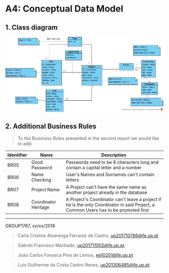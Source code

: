 # A4: Conceptual Data Model
 
## 1. Class diagram

![UML](UML/ClassDiagram1.jpg)


## 2. Additional Business Rules
> To the Buisiness Rules presented in the second report we would like to add:

Identifier|Name|Description 
----------|----|-----------
BR05|Good Password|Passwords need to be 8 characters long and contain a capital letter and a number
BR06|Name Checking|User's Names and Surnames can't contain letters
BR07|Project Name|A Project can't have the same name as another project already in the database
BR08|Coordinator Heritage|A Project's Coordinator can't leave a project if he is the only Coordinator in said Project, a Common Users has to be promoted first


***
[comment]: <> (Estes comentários não aparecem na vizualização do ficheiro)
[comment]: <> (Para a criação do UML usei o programa visual paradigm https://www.visual-paradigm.com/)
[comment]: <> (A numenclatura que usei para restrições é diferento da do exemplo do prof mas também está correcta)
 
GROUP1767, xx/xx/2018
 
> Carla Cristine Alvarenga Ferrarez de Castro, up201710786@fe.up.pt

> Gabriel Francisco Machado, up201711002@fe.up.pt

> João Carlos Fonseca Pina de Lemos, ee10201@fe.up.pt

> Luis Guilherme da Costa Castro Neves, up201306485@fe.up.pt
